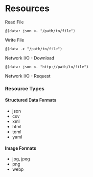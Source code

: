 # Resources

Read File

```
@(data: json <- "/path/to/file")
```

Write File

```
@(data -> "/path/to/file")
```

Network I/O - Download

```
@(data: json <- "http://path/to/file")
```

Network I/O - Request



### Resource Types

#### Structured Data Formats

* json
* csv
* xml
* html
* toml
* yaml

#### Image Formats

* jpg, jpeg
* png
* webp
